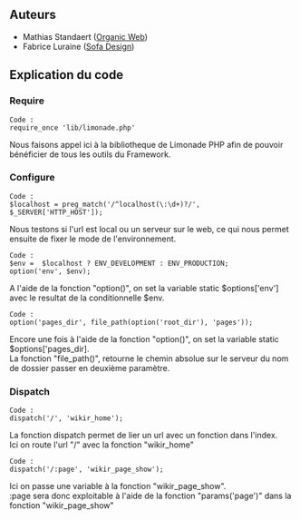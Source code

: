 ## Auteurs ##

* Mathias Standaert ([Organic Web](http://www.organicweb.fr))
* Fabrice Luraine ([Sofa Design](http://www.sofa-design.net))

## Explication du code ##

### Require ###

	Code :  
	require_once 'lib/limonade.php'
	
Nous faisons appel ici à la bibliotheque de Limonade PHP afin de pouvoir bénéficier de tous les outils du Framework.

### Configure ###

	Code :  
	$localhost = preg_match('/^localhost(\:\d+)?/', $_SERVER['HTTP_HOST']);

Nous testons si l'url est local ou un serveur sur le web, ce qui nous permet ensuite de fixer le mode de l'environnement.

	Code :  
	$env =  $localhost ? ENV_DEVELOPMENT : ENV_PRODUCTION;
	option('env', $env);
	
A l'aide de la fonction "option()", on set la variable static $options['env'] avec le resultat de la conditionnelle $env.

	Code :  
	option('pages_dir', file_path(option('root_dir'), 'pages'));
	
Encore une fois à l'aide de la fonction "option()", on set la variable static $options['pages_dir].  
La fonction "file\_path()", retourne le chemin absolue sur le serveur du nom de dossier passer en deuxième paramètre.

### Dispatch ###

	Code :  
	dispatch('/', 'wikir_home');

La fonction dispatch permet de lier un url avec un fonction dans l'index.  
Ici on route l'url "/" avec la fonction "wikir_home"

	Code :  
	dispatch('/:page', 'wikir_page_show');

Ici on passe une variable à la fonction "wikir\_page\_show".  
:page sera donc exploitable à l'aide de la fonction "params('page')" dans la fonction "wikir\_page_show"